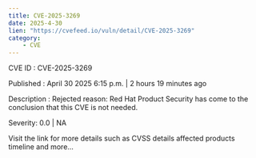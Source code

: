 ```yaml
---
title: CVE-2025-3269
date: 2025-4-30
lien: "https://cvefeed.io/vuln/detail/CVE-2025-3269"
category:
    - CVE
---
```


CVE ID : CVE-2025-3269

Published :  April 30
2025
6:15 p.m. | 2 hours
19 minutes ago

Description : Rejected reason: Red Hat Product Security has come to the conclusion that this CVE is not needed.

Severity: 0.0 | NA

Visit the link for more details
such as CVSS details
affected products
timeline
and more...
